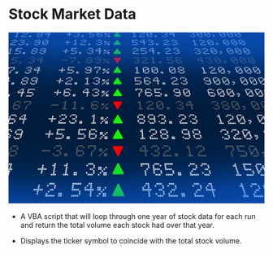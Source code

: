# Stock Market Data

![stock Market](Images/stockmarket.jpg)

* A VBA script that will loop through one year of stock data for each run and return the total volume each stock had over that year.

* Displays the ticker symbol to coincide with the total stock volume.

